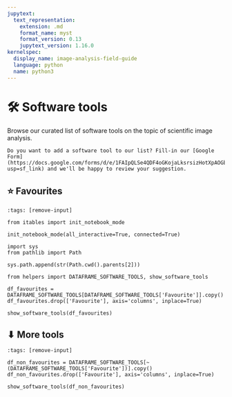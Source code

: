 ```yaml
---
jupytext:
  text_representation:
    extension: .md
    format_name: myst
    format_version: 0.13
    jupytext_version: 1.16.0
kernelspec:
  display_name: image-analysis-field-guide
  language: python
  name: python3
---
```

# 🛠️ Software tools

Browse our curated list of software tools on the topic of scientific image analysis.

```{admonition} Contribute
Do you want to add a software tool to our list? Fill-in our [Google Form](https://docs.google.com/forms/d/e/1FAIpQLSe4QDF4oGKojaLksrsizHotXpAOGbL4f1bQwyBoNlOztMPzGA/viewform?usp=sf_link) and we'll be happy to review your suggestion.
```

## ⭐ Favourites

```{code-cell} ipython3
:tags: [remove-input]

from itables import init_notebook_mode

init_notebook_mode(all_interactive=True, connected=True)

import sys
from pathlib import Path

sys.path.append(str(Path.cwd().parents[2]))

from helpers import DATAFRAME_SOFTWARE_TOOLS, show_software_tools

df_favourites = DATAFRAME_SOFTWARE_TOOLS[DATAFRAME_SOFTWARE_TOOLS['Favourite']].copy()
df_favourites.drop(['Favourite'], axis='columns', inplace=True)

show_software_tools(df_favourites)
```

## ⬇ More tools

```{code-cell} ipython3
:tags: [remove-input]

df_non_favourites = DATAFRAME_SOFTWARE_TOOLS[~(DATAFRAME_SOFTWARE_TOOLS['Favourite'])].copy()
df_non_favourites.drop(['Favourite'], axis='columns', inplace=True)

show_software_tools(df_non_favourites)
```
